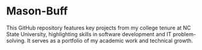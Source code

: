 # Mason-Buff
This GitHub repository features key projects from my college tenure at NC State University, highlighting skills in software development and IT problem-solving. It serves as a portfolio of my academic work and technical growth.
